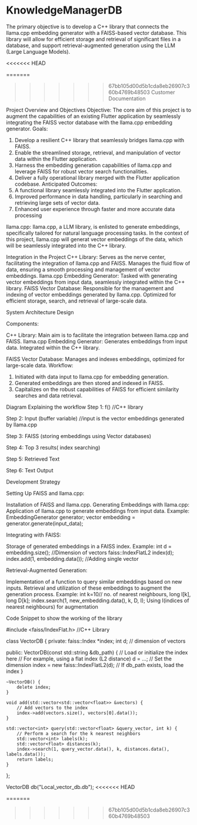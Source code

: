 # KnowledgeManagerDB
The primary objective is to develop a C++ library that connects the llama.cpp embedding generator with a FAISS-based vector database. This library will allow for efficient storage and retrieval of significant files in a database, and support retrieval-augmented generation using the LLM (Large Language Models).

<<<<<<< HEAD

=======
>>>>>>> 67bb105d00d5b1cda8eb26907c360b4769b48503
Customer Documentation

Project Overview and Objectives
Objective:
The core aim of this project is to augment the capabilities of an existing Flutter application by seamlessly integrating the FAISS vector database with the llama.cpp embedding generator. 
Goals:
1) Develop a resilient C++ library that seamlessly bridges llama.cpp with FAISS.
2) Enable the streamlined storage, retrieval, and manipulation of vector data within the Flutter application.
3) Harness the embedding generation capabilities of llama.cpp and leverage FAISS for robust vector search functionalities.
4) Deliver a fully operational library merged with the Flutter application codebase.
Anticipated Outcomes:
1) A functional library seamlessly integrated into the Flutter application.
2) Improved performance in data handling, particularly in searching and retrieving large sets of vector data.
3) Enhanced user experience through faster and more accurate data processing

llama.cpp:
llama.cpp, a LLM library, is enlisted to generate embeddings, specifically tailored for natural language processing tasks. In the context of this project, llama.cpp will generat vector embeddings of the data, which will be seamlessly integrated into the C++ library.

Integration in the Project
C++ Library:
Serves as the nerve center, facilitating the integration of llama.cpp and FAISS.
Manages the fluid flow of data, ensuring a smooth processing and management of vector embeddings.
llama.cpp Embedding Generator:
Tasked with generating vector embeddings from input data, seamlessly integrated within the C++ library.
FAISS Vector Database:
Responsible for the management and indexing of vector embeddings generated by llama.cpp.
Optimized for efficient storage, search, and retrieval of large-scale data.

System Architecture Design

Components:

C++ Library:
Main aim is to facilitate the integration between llama.cpp and FAISS.
llama.cpp Embedding Generator:
Generates embeddings from input data.
Integrated within the C++ library.

FAISS Vector Database:
Manages and indexes embeddings, optimized for large-scale data.
Workflow:
1) Initiated with data input to llama.cpp for embedding generation.
2) Generated embeddings are then stored and indexed in FAISS.
3) Capitalizes on the robust capabilities of FAISS for efficient similarity searches and data retrieval.

Diagram Explaining the workflow
Step 1:    f() //C++ library 
             
Step 2:  Input (buffer variable) //input is the vector embeddings generated by llama.cpp
          
Step 3:      FAISS (storing embeddings using Vector databases)
          
Step 4: Top 3 results( index searching)
          
Step 5: Retrieved Text
       
Step 6: Text Output


Development Strategy

Setting Up FAISS and llama.cpp:

Installation of FAISS and llama.cpp.
Generating Embeddings with llama.cpp:
Application of llama.cpp to generate embeddings from input data.
Example:
 EmbeddingGenerator generator; 
vector<float> embedding = generator.generate(input_data);

Integrating with FAISS:

Storage of generated embeddings in a FAISS index.
Example: 
int d = embedding.size();   //Dimension of vectors
faiss::IndexFlatL2 index(d);
 index.add(1, embedding.data()); //Adding single vector

Retrieval-Augmented Generation:

Implementation of a function to query similar embeddings based on new inputs.
Retrieval and utilization of these embeddings to augment the generation process.
Example: 
int k=10// no. of nearest neighbours, long l[k], long D[k];
index.search(1, new_embedding.data(), k, D, I); 
Using I(indices of nearest neighbours) for augmentation


Code Snippet to show the working of the library

#include <faiss/IndexFlat.h>  //C++ Library

class VectorDB {
private:
    faiss::Index *index;
    int d; // dimension of vectors

public:
    VectorDB(const std::string &db_path) {
        // Load or initialize the index here
        // For example, using a flat index (L2 distance)
        d = ...; // Set the dimension
        index = new faiss::IndexFlatL2(d);
        // If db_path exists, load the index
    }

    ~VectorDB() {
        delete index;
    }

    void add(std::vector<std::vector<float>> &vectors) {
        // Add vectors to the index
        index->add(vectors.size(), vectors[0].data());
    }

    std::vector<int> query(std::vector<float> &query_vector, int k) {
        // Perform a search for the k nearest neighbors
        std::vector<int> labels(k);
        std::vector<float> distances(k);
        index->search(1, query_vector.data(), k, distances.data(), labels.data());
        return labels;
    }
};

VectorDB db("Local_vector_db.db");
<<<<<<< HEAD



=======
>>>>>>> 67bb105d00d5b1cda8eb26907c360b4769b48503
